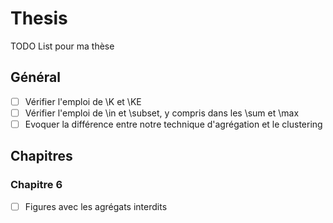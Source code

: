 # Thesis

TODO List pour ma thèse

## Général

- [ ] Vérifier l'emploi de \K et \KE
- [ ] Vérifier l'emploi de \in et \subset, y compris dans les \sum et \max
- [ ] Evoquer la différence entre notre technique d'agrégation et le clustering

## Chapitres

### Chapitre 6

- [ ] Figures avec les agrégats interdits
